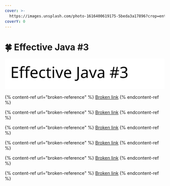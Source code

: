 ```yaml
---
cover: >-
  https://images.unsplash.com/photo-1616400619175-5beda3a17896?crop=entropy&cs=tinysrgb&fm=jpg&ixid=MnwxOTcwMjR8MHwxfHNlYXJjaHw4fHxzdHVkeXxlbnwwfHx8fDE2NzkxODc3NjQ&ixlib=rb-4.0.3&q=80
coverY: 0
---
```


# 🍀 Effective Java #3

<img src=".gitbook/assets/file.excalidraw (1).svg" alt="" class="gitbook-drawing">

{% content-ref url="broken-reference" %}
[Broken link](broken-reference)
{% endcontent-ref %}

{% content-ref url="broken-reference" %}
[Broken link](broken-reference)
{% endcontent-ref %}

{% content-ref url="broken-reference" %}
[Broken link](broken-reference)
{% endcontent-ref %}

{% content-ref url="broken-reference" %}
[Broken link](broken-reference)
{% endcontent-ref %}

{% content-ref url="broken-reference" %}
[Broken link](broken-reference)
{% endcontent-ref %}

{% content-ref url="broken-reference" %}
[Broken link](broken-reference)
{% endcontent-ref %}



